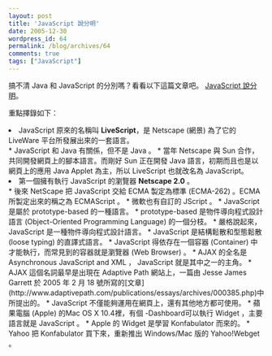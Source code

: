```yaml
---
layout: post
title: 'JavaScript 說分明'
date: 2005-12-30
wordpress_id: 64
permalink: /blog/archives/64
comments: true
tags: ["JavaScript"]
---
```


搞不清 Java 和 JavaScript 的分別嗎？看看以下這篇文章吧。
[JavaScript 說分明](http://www.taiwan.cnet.com/enterprise/technology/0,2000062852,20103386,00.htm)。

<!--more-->

重點擇錄如下：

<li>JavaScript 原來的名稱叫 <strong>LiveScript</strong>，是 Netscape (網景) 為了它的 LiveWare 平台所發展出來的一套語言。</li>
* JavaScript 和 Java 有關係，但不是 Java 。 
* 當年 Netscape 與 Sun 合作，共同開發網頁上的腳本語言。而剛好 Sun 正在開發 Java 語言，初期而且也是以網頁上的應用 Java Applet 為主，所以 LiveScript 也就改名為 JavaScript。
<li>第一個擁有執行 JavaScript 的瀏覽器 <strong>Netscape 2.0</strong> 。 </li>
* 後來 NetScape 把 JavaScript 交給 ECMA 製定為標準 (ECMA-262) 。ECMA 所製定出來的稱之為 ECMAScript 。 
* 微軟也有自訂的 JScript 。 
* JavaScript 是屬於 prototype-based 的一種語言。
* prototype-based 是物件導向程式設計語言 (Object-Oriented Programming Language) 的一個分枝。
* 嚴格說起來， JavaScript 是一種物件導向程式設計語言。
* JavaScript 是結構鬆散和型態鬆散 (loose typing) 的直譯式語言。
* JavaScript 得依存在一個容器 (Container) 中才能執行，而常見到的容器就是瀏覽器 (Web Browser) 。 
* AJAX 的全名是 Asynchronous JavaScript and XML ， JavaScript 就是其中之一的主角。
* AJAX 這個名詞最早是出現在 Adaptive Path 網站上，一篇由 Jesse James Garrett 於 2005 年 2 月 18 號所寫的[文章](http://www.adaptivepath.com/publications/essays/archives/000385.php)中所提出的。
* JavaScript 不僅能夠運用在網頁上，還有其他地方都可使用。
* 蘋果電腦 (Apple) 的Mac OS X 10.4裡，有個 -Dashboard可以執行 Widget ，主要語言就是 JavaScript 。 
* Apple 的 Widget 是學習 Konfabulator 而來的。 
* Yahoo 把 Konfabulator 買下來，重新推出 Windows/Mac 版的 Yahoo!Webget 。 

